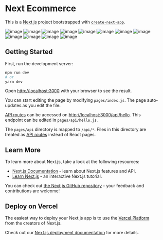 # Next Ecommerce
This is a [Next.js](https://nextjs.org/) project bootstrapped with [`create-next-app`](https://github.com/vercel/next.js/tree/canary/packages/create-next-app).

![image](https://github.com/mareyam/Next-e-commerce/assets/63284481/9dc07fd0-226b-44f9-97d0-a149a3b2077b)
![image](https://github.com/mareyam/Next-e-commerce/assets/63284481/2e970aff-9dec-4225-b5e7-f26dbd5a6b7f)
![image](https://github.com/mareyam/Next-e-commerce/assets/63284481/a3cc3990-1fc2-4c18-bd3d-3a93c94770c2)
![image](https://github.com/mareyam/Next-e-commerce/assets/63284481/946272c7-1c2f-438e-91cb-72d5c509acd6)
![image](https://github.com/mareyam/Next-e-commerce/assets/63284481/42f75c10-5a3b-472e-9ef5-78b85e2087aa)
![image](https://github.com/mareyam/Next-e-commerce/assets/63284481/15b6d966-0619-4052-ac99-3a53e3184943)
![image](https://github.com/mareyam/Next-e-commerce/assets/63284481/4a553afa-e1f3-403b-91c4-dd3a929b26da)
![image](https://github.com/mareyam/Next-e-commerce/assets/63284481/5b39777b-81ae-483e-b10c-d581f43231a7)
![image](https://github.com/mareyam/Next-e-commerce/assets/63284481/562891a6-7347-49af-9596-f750df35908b)
![image](https://github.com/mareyam/Next-e-commerce/assets/63284481/738d059b-f218-4f83-917e-d9124628f77a)
![image](https://github.com/mareyam/Next-e-commerce/assets/63284481/f6bd1bd4-6917-4a87-b014-5cf3e856cb40)
![image](https://github.com/mareyam/Next-e-commerce/assets/63284481/a815318a-99d3-4ecb-94f2-af1c997e230d)





## Getting Started

First, run the development server:

```bash
npm run dev
# or
yarn dev
```

Open [http://localhost:3000](http://localhost:3000) with your browser to see the result.

You can start editing the page by modifying `pages/index.js`. The page auto-updates as you edit the file.

[API routes](https://nextjs.org/docs/api-routes/introduction) can be accessed on [http://localhost:3000/api/hello](http://localhost:3000/api/hello). This endpoint can be edited in `pages/api/hello.js`.

The `pages/api` directory is mapped to `/api/*`. Files in this directory are treated as [API routes](https://nextjs.org/docs/api-routes/introduction) instead of React pages.

## Learn More

To learn more about Next.js, take a look at the following resources:

- [Next.js Documentation](https://nextjs.org/docs) - learn about Next.js features and API.
- [Learn Next.js](https://nextjs.org/learn) - an interactive Next.js tutorial.

You can check out [the Next.js GitHub repository](https://github.com/vercel/next.js/) - your feedback and contributions are welcome!

## Deploy on Vercel

The easiest way to deploy your Next.js app is to use the [Vercel Platform](https://vercel.com/new?utm_medium=default-template&filter=next.js&utm_source=create-next-app&utm_campaign=create-next-app-readme) from the creators of Next.js.

Check out our [Next.js deployment documentation](https://nextjs.org/docs/deployment) for more details.
